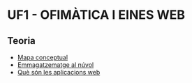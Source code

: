 # UF1 - OFIMÀTICA I EINES WEB

## Teoria

- [Mapa conceptual](mapa.png)
- [Emmagatzematge al núvol](nuvol.pdf)
- [Què són les aplicacions web](teoria2.pdf)

